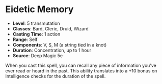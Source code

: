 # Eidetic Memory

- **Level**: 5 transmutation
- **Classes**: Bard, Cleric, Druid, Wizard
- **Casting Time**: 1 action
- **Range**: Self
- **Components**: V, S, M (a string tied in a knot)
- **Duration**: Concentration, up to 1 hour
- **Source**: Deep Magic 5e

When you cast this spell, you can recall any piece of information you’ve ever read or heard in the past. This ability translates into a +10 bonus on Intelligence checks for the duration of the spell.

